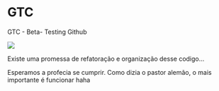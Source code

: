 # GTC
GTC - Beta- Testing Github


![](https://media.giphy.com/media/3o6ZtmpL46KbNeexXy/giphy.gif)


Existe uma promessa de refatoração e organização desse codigo... 

Esperamos a profecia se cumprir.
Como dizia o pastor alemão, o mais importante é funcionar haha


